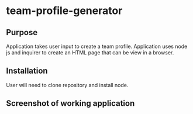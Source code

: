 # team-profile-generator

## Purpose
Application takes user input to create a team profile. Application uses node js and inquirer to create an HTML page that can be view in a browser.

## Installation
User will need to clone repository and install node.

## Screenshot of working application
